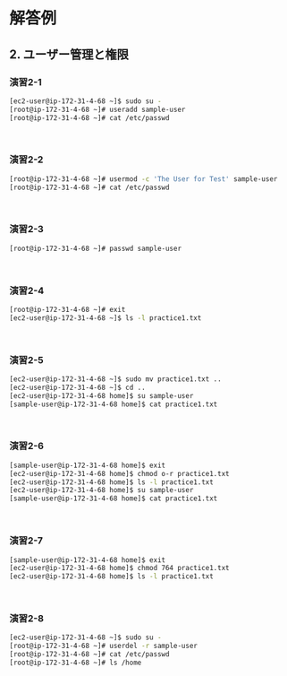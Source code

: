 # 解答例

## 2. ユーザー管理と権限

### 演習2-1

```sh
[ec2-user@ip-172-31-4-68 ~]$ sudo su -
[root@ip-172-31-4-68 ~]# useradd sample-user
[root@ip-172-31-4-68 ~]# cat /etc/passwd
```

<br>

### 演習2-2

```sh
[root@ip-172-31-4-68 ~]# usermod -c 'The User for Test' sample-user
[root@ip-172-31-4-68 ~]# cat /etc/passwd
```

<br>

### 演習2-3

```sh
[root@ip-172-31-4-68 ~]# passwd sample-user
```

<br>

### 演習2-4

```sh
[root@ip-172-31-4-68 ~]# exit
[ec2-user@ip-172-31-4-68 ~]$ ls -l practice1.txt
```

<br>

### 演習2-5

```sh
[ec2-user@ip-172-31-4-68 ~]$ sudo mv practice1.txt ..
[ec2-user@ip-172-31-4-68 ~]$ cd ..
[ec2-user@ip-172-31-4-68 home]$ su sample-user
[sample-user@ip-172-31-4-68 home]$ cat practice1.txt
```

<br>

### 演習2-6

```sh
[sample-user@ip-172-31-4-68 home]$ exit
[ec2-user@ip-172-31-4-68 home]$ chmod o-r practice1.txt
[ec2-user@ip-172-31-4-68 home]$ ls -l practice1.txt
[ec2-user@ip-172-31-4-68 home]$ su sample-user
[sample-user@ip-172-31-4-68 home]$ cat practice1.txt
```

<br>

### 演習2-7

```sh
[sample-user@ip-172-31-4-68 home]$ exit
[ec2-user@ip-172-31-4-68 home]$ chmod 764 practice1.txt
[ec2-user@ip-172-31-4-68 home]$ ls -l practice1.txt
```

<br>

### 演習2-8

```sh
[ec2-user@ip-172-31-4-68 ~]$ sudo su -
[root@ip-172-31-4-68 ~]# userdel -r sample-user
[root@ip-172-31-4-68 ~]# cat /etc/passwd
[root@ip-172-31-4-68 ~]# ls /home
```